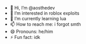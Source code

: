 - 👋 Hi, I’m @aosthedev
- 👀 I’m interested in roblox exploits
- 🌱 I’m currently learning lua
- 📫 How to reach me: i forgot smth
- 😄 Pronouns: he/him
- ⚡ Fun fact: idk
